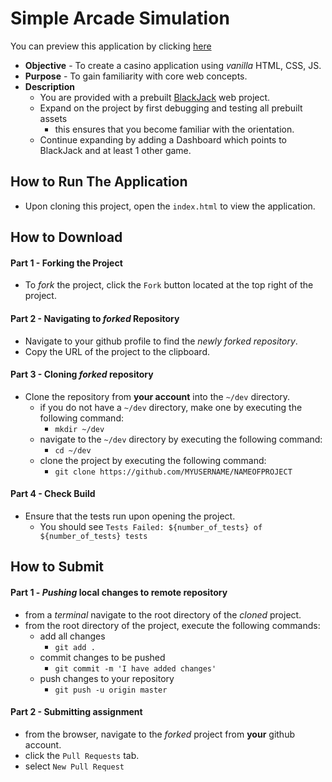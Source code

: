 # Simple Arcade Simulation
You can preview this application by clicking [here](https://curriculeon.github.io/javascript.simple-arcade/)
* **Objective** - To create a casino application using _vanilla_ HTML, CSS, JS.
* **Purpose** - To gain familiarity with core web concepts.
* **Description**
    * You are provided with a prebuilt [BlackJack](https://en.wikipedia.org/wiki/Blackjack) web project.
    * Expand on the project by first debugging and testing all prebuilt assets
        * this ensures that you become familiar with the orientation.
    * Continue expanding by adding a Dashboard which points to BlackJack and at least 1 other game.




## How to Run The Application
* Upon cloning this project, open the `index.html` to view the application.



## How to Download

#### Part 1 - Forking the Project
* To _fork_ the project, click the `Fork` button located at the top right of the project.


#### Part 2 - Navigating to _forked_ Repository
* Navigate to your github profile to find the _newly forked repository_.
* Copy the URL of the project to the clipboard.

#### Part 3 - Cloning _forked_ repository
* Clone the repository from **your account** into the `~/dev` directory.
  * if you do not have a `~/dev` directory, make one by executing the following command:
    * `mkdir ~/dev`
  * navigate to the `~/dev` directory by executing the following command:
    * `cd ~/dev`
  * clone the project by executing the following command:
    * `git clone https://github.com/MYUSERNAME/NAMEOFPROJECT`

#### Part 4 - Check Build
* Ensure that the tests run upon opening the project.
    * You should see `Tests Failed: ${number_of_tests} of ${number_of_tests} tests`







## How to Submit

#### Part 1 -  _Pushing_ local changes to remote repository
* from a _terminal_ navigate to the root directory of the _cloned_ project.
* from the root directory of the project, execute the following commands:
    * add all changes
      * `git add .`
    * commit changes to be pushed
      * `git commit -m 'I have added changes'`
    * push changes to your repository
      * `git push -u origin master`

#### Part 2 - Submitting assignment
* from the browser, navigate to the _forked_ project from **your** github account.
* click the `Pull Requests` tab.
* select `New Pull Request`
